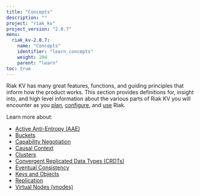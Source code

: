 ```yaml
---
title: "Concepts"
description: ""
project: "riak_kv"
project_version: "2.0.7"
menu:
  riak_kv-2.0.7:
    name: "Concepts"
    identifier: "learn_concepts"
    weight: 104
    parent: "learn"
toc: true
---
```


[concept aae]: /riak/kv/2.0.7/learn/concepts/active-anti-entropy
[concept buckets]: /riak/kv/2.0.7/learn/concepts/buckets
[concept cap neg]: /riak/kv/2.0.7/learn/concepts/capability-negotiation
[concept causal context]: /riak/kv/2.0.7/learn/concepts/causal-context
[concept clusters]: /riak/kv/2.0.7/learn/concepts/clusters
[concept crdts]: /riak/kv/2.0.7/learn/concepts/crdts
[concept eventual consistency]: /riak/kv/2.0.7/learn/concepts/eventual-consistency
[concept keys objects]: /riak/kv/2.0.7/learn/concepts/keys-and-objects
[concept replication]: /riak/kv/2.0.7/learn/concepts/replication
[concept strong consistency]: /riak/kv/2.0.7/using/reference/strong-consistency
[concept vnodes]: /riak/kv/2.0.7/learn/concepts/vnodes
[config index]: /riak/kv/2.0.7/configuring
[plan index]: /riak/kv/2.0.7/setup/planning
[use index]: /riak/kv/2.0.7/using/


Riak KV has many great features, functions, and guiding principles that inform how the product works. This section provides definitions for, insight into, and high level information about the various parts of Riak KV you will encounter as you [plan][plan index], [configure][config index], and [use][use index] Riak.  

Learn more about:

* [Active Anti-Entropy (AAE)][concept aae]
* [Buckets][concept buckets]
* [Capability Negotiation][concept cap neg]
* [Causal Context][concept causal context]
* [Clusters][concept clusters]
* [Convergent Replicated Data Types (CRDTs)][concept crdts]
* [Eventual Consistency][concept eventual consistency]
* [Keys and Objects][concept keys objects]
* [Replication][concept replication]
* [Virtual Nodes (vnodes)][concept vnodes]
